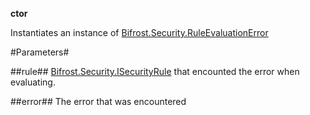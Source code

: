 **ctor**

Instantiates an instance of [Bifrost.Security.RuleEvaluationError](Bifrost.Security.RuleEvaluationError)

#Parameters#


##rule##
[Bifrost.Security.ISecurityRule](Bifrost.Security.ISecurityRule) that encounted the error when evaluating.

##error##
The error that was encountered

